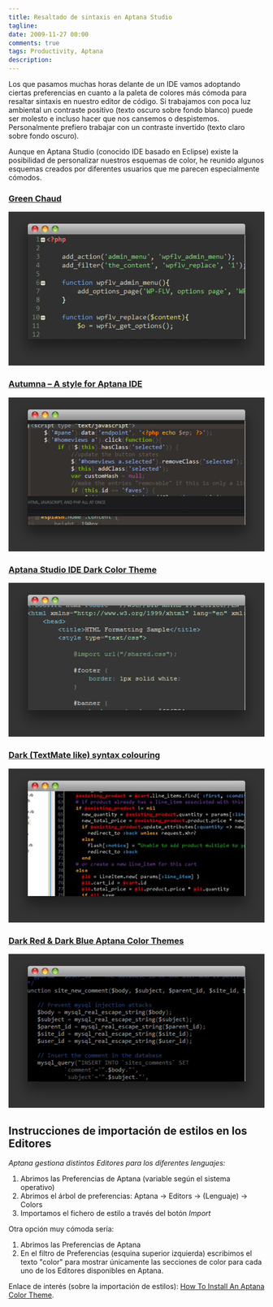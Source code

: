 ```yaml
---
title: Resaltado de sintaxis en Aptana Studio
tagline:
date: 2009-11-27 00:00
comments: true
tags: Productivity, Aptana
description:
---
```


Los que pasamos muchas horas delante de un IDE vamos adoptando ciertas preferencias en cuanto a la paleta de colores más cómoda para resaltar sintaxis en nuestro editor de código. Si trabajamos con poca luz ambiental un contraste positivo (texto oscuro sobre fondo blanco) puede ser molesto e incluso hacer que nos cansemos o despistemos. Personalmente prefiero trabajar con un contraste invertido (texto claro sobre fondo oscuro).

Aunque en Aptana Studio (conocido IDE basado en Eclipse) existe la posibilidad de personalizar nuestros esquemas de color, he reunido algunos esquemas creados por diferentes usuarios que me parecen especialmente cómodos.

### [Green Chaud](http://gueschla.com/labs/green-chaud/)

![Green Chaud](2009-11-27-resaltado-de-sintaxis-en-aptana-studio/greenchaud.jpg)

### [Autumna – A style for Aptana IDE](http://thirdroute.com/autumna-a-style-for-aptana-ide/)

![Autumna](2009-11-27-resaltado-de-sintaxis-en-aptana-studio/autumna.jpg)

### [Aptana Studio IDE Dark Color Theme](http://www.nightlion.net/themes/2009/aptana-dark-color-theme/)

![Dark Color Theme](2009-11-27-resaltado-de-sintaxis-en-aptana-studio/dark_color_theme.jpg)

### [Dark (TextMate like) syntax colouring](http://forums.aptana.com/viewtopic.php?f=20&t=2214)

![Dark Textmate](2009-11-27-resaltado-de-sintaxis-en-aptana-studio/dark_textmate.jpg)

### [Dark Red & Dark Blue Aptana Color Themes](http://www.johnrockefeller.net/aptana-color-themes/)

![Dark Blue](2009-11-27-resaltado-de-sintaxis-en-aptana-studio/darkblue.jpg)

## Instrucciones de importación de estilos en los Editores

*Aptana gestiona distintos Editores para los diferentes lenguajes:*

1. Abrimos las Preferencias de Aptana (variable según el sistema operativo)
1. Abrimos el árbol de preferencias: Aptana &rarr; Editors &rarr; (Lenguaje) &rarr; Colors
1. Importamos el fichero de estilo a través del botón *Import*

Otra opción muy cómoda sería:

1. Abrimos las Preferencias de Aptana
1. En el filtro de Preferencias (esquina superior izquierda) escribimos el texto "color" para mostrar únicamente las secciones de color para cada uno de los Editores disponibles en Aptana.

Enlace de interés (sobre la importación de estilos): [How To Install An Aptana Color Theme](http://www.johnrockefeller.net/how-to-install-an-aptana-color-theme/).

